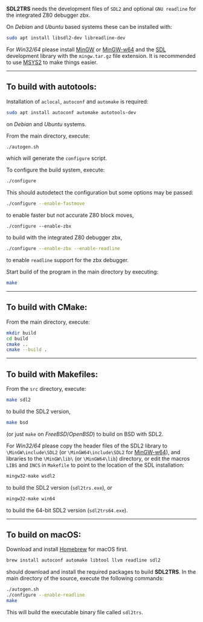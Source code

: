 **SDL2TRS** needs the development files of `SDL2` and optional
`GNU readline` for the integrated Z80 debugger zbx.

On *Debian* and *Ubuntu* based systems these can be installed with:
```sh
sudo apt install libsdl2-dev libreadline-dev
```

For *Win32/64* please install [MinGW] or [MinGW-w64] and the [SDL]
development library with the `mingw.tar.gz` file extension.
It is recommended to use [MSYS2] to make things easier.

---

To build with autotools:
------------------------

Installation of `aclocal`, `autoconf` and `automake` is required:
```sh
sudo apt install autoconf automake autotools-dev
```
on *Debian* and *Ubuntu* systems.

From the main directory, execute:
```sh
./autogen.sh
```
which will generate the `configure` script.

To configure the build system, execute:
```sh
./configure
```

This should autodetect the configuration but some options may be passed:
```sh
./configure --enable-fastmove
```
to enable faster but not accurate Z80 block moves,
```
./configure --enable-zbx
```
to build with the integrated Z80 debugger zbx,
```sh
./configure --enable-zbx --enable-readline
```
to enable `readline` support for the zbx debugger.

Start build of the program in the main directory by executing:
```sh
make
```

---

To build with CMake:
--------------------

From the main directory, execute:
```sh
mkdir build
cd build
cmake ..
cmake --build .
```

---

To build with Makefiles:
------------------------

From the `src` directory, execute:
```sh
make sdl2
```
to build the SDL2 version,

```sh
make bsd
```
(or just `make` on *FreeBSD*/*OpenBSD*) to build on BSD with SDL2.

For *Win32/64* please copy the header files of the SDL2 library to
`\MinGW\include\SDL2` (or `\MinGW64\include\SDL2` for [MinGW-w64]),
and libraries to the `\MinGW\lib\` (or `\MinGW64\lib`) directory,
or edit the macros `LIBS` and `INCS` in `Makefile` to point to the
location of the SDL installation:
```sh
mingw32-make wsdl2
```
to build the SDL2 version (`sdl2trs.exe`), or
```sh
mingw32-make win64
```
to build the 64-bit SDL2 version (`sdl2trs64.exe`).

---

To build on macOS:
------------------

Download and install [Homebrew] for macOS first.
```sh
brew install autoconf automake libtool llvm readline sdl2
```
should download and install the required packages to build **SDL2TRS**.
In the main directory of the source, execute the following commands:
```sh
./autogen.sh
./configure --enable-readline
make
```
This will build the executable binary file called `sdl2trs`.

[Homebrew]: https://brew.sh
[MinGW]: http://www.mingw.org
[MinGW-w64]: http://mingw-w64.org
[MSYS2]: https://www.msys2.org
[SDL]: https://www.libsdl.org
